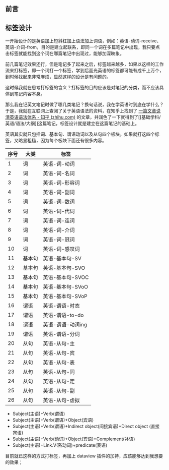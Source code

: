 ## 前言

## 标签设计

一开始设计的是英语加上短斜杠加上语法加上词语，例如：英语-动词-receive、英语-介词-from，目的是建立起联系，即同一个词在多篇笔记中出现，我只要点击标签就能找到这个词在哪篇笔记中出现过，能够加深映象。

前几篇笔记效果还行，但是笔记多了起来之后，标签越来越多，如果以这样的工作流来打标签，即一个词打一个标签，学到后面光英语的标签都可能有成千上万个，到时候找起来非常麻烦，显然这样的设计是有问题的。

这时候我就在思考打标签的含义？打标签的目的应该是对笔记的分类，而不应该具体到笔记内容本身。

那么我在记英文笔记时做了哪几类笔记？换句话说，我在学英语时到底在学什么？于是，我就在互联网上查阅了关于英语语法的资料，在知乎上找到了 [一篇文章说清英语语法体系 - 知乎 (zhihu.com)](https://zhuanlan.zhihu.com/p/261603986) 的文章，并润色了一下就得到了[[基础学科/英语/语法/大纲]]这篇笔记，标签设计就是建立在这篇笔记的基础上。

英语其实就只包括词、基本句、谓语动词以及从句四个板块。如果就打这四个标签，又略显粗糙，因为每个板块下面还有很多内容。

| 序号 | 大类   | 标签              |
| ---- | ------ | ----------------- |
| 1    | 词     | 英语-词-动词      |
| 2    | 词     | 英语-词-名词      |
| 3    | 词     | 英语-词-形容词    |
| 4    | 词     | 英语-词-副词      |
| 5    | 词     | 英语-词-数词      |
| 6    | 词     | 英语-词-代词      |
| 7    | 词     | 英语-词-连词      |
| 8    | 词     | 英语-词-介词      |
| 9    | 词     | 英语-词-冠词      |
| 10   | 词     | 英语-词-感叹词    |
| 11   | 基本句 | 英语-基本句-SV    |
| 12   | 基本句 | 英语-基本句-SVO   |
| 13   | 基本句 | 英语-基本句-SVOC  |
| 14   | 基本句 | 英语-基本句-SVoO  |
| 15   | 基本句 | 英语-基本句-SVoP  |
| 16   | 谓语   | 英语-谓语-时态    |
| 17   | 谓语   | 英语-谓语-to-do   |
| 18   | 谓语   | 英语-谓语-动词ing |
| 19   | 谓语   | 英语-谓语-分词    |
| 20   | 从句   | 英语-从句-主      |
| 21   | 从句   | 英语-从句-宾      |
| 22   | 从句   | 英语-从句-表      |
| 23   | 从句   | 英语-从句-同      |
| 24   | 从句   | 英语-从句-定      |
| 25   | 从句   | 英语-从句-副      |
| 26   | 从句   | 英语-从句-虚拟    |

- Subject(主语)+Verb(谓语)
- Subject(主语)+Verb(谓语)+Object(宾语)
- Subject(主语)+Verb(谓语)+Indirect object(间接宾语)+Direct object (直接宾语)
- Subject(主语)+Verb(动词)+Object(宾语)+Complement(补语)
- Subject(主语)+Link.V(系动词)+predicate(表语)

目前就已这样的方式打标签，再加上 dataview 插件的加持，应该能够达到我想要的效果；
